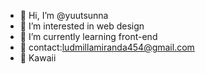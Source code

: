 - 🐇 Hi, I’m @yuutsunna
- 🐇 I’m interested in web design
- 🐇 I’m currently learning front-end
- 🐇 contact:ludmillamiranda454@gmail.com
- 🐇 Kawaii
<!---
yuutsunna/yuutsunna is a ✨ special ✨ repository because its `README.md` (this file) appears on your GitHub profile.
You can click the Preview link to take a look at your changes.
--->
